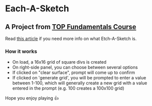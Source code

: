 # Each-A-Sketch 

## A Project from <a href="https://www.theodinproject.com/lessons/foundations-etch-a-sketch#project-solution">TOP Fundamentals Course</a>

Read <a href="https://en.wikipedia.org/wiki/Etch_A_Sketch">this article</a> if you need more info on what Etch-A-Sketch is.

### How it works

* On load, a 16x16 grid of square divs is created
* On right-side panel, you can choose between several options
* If clicked on "clear surface", prompt will come up to confirm
* If clicked on 'generate grid', you will be prompted to enter a value between 1-100, which will generally create a new grid with a value entered in the prompt (e.g. 100 creates a 100x100 grid)

Hope you enjoy playing :+1: